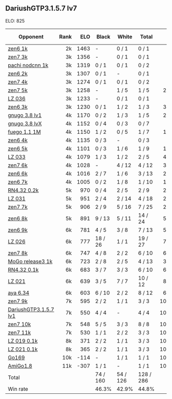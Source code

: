 ## DariushGTP3.1.5.7 lv7 ##

ELO: 825

Opponent | Rank | ELO | Black | White | Total | Win rate
---------|-----:|----:|-------|-------|-------|-------:
[zen6 1k](zen6%201k.md) | 2k | 1463 | - | 0 / 1 | 0 / 1 | 0.0%
[zen7 3k](zen7%203k.md) | 3k | 1356 | - | 0 / 1 | 0 / 1 | 0.0%
[pachi nodcnn 1k](pachi%20nodcnn%201k.md) | 3k | 1319 | 0 / 1 | 0 / 1 | 0 / 2 | 0.0%
[zen6 2k](zen6%202k.md) | 3k | 1307 | 0 / 1 | - | 0 / 1 | 0.0%
[zen7 4k](zen7%204k.md) | 3k | 1274 | 0 / 1 | 0 / 1 | 0 / 2 | 0.0%
[zen7 5k](zen7%205k.md) | 3k | 1258 | - | 1 / 5 | 1 / 5 | 20.0%
[LZ 036](LZ%20036.md) | 3k | 1233 | - | 0 / 1 | 0 / 1 | 0.0%
[zen6 3k](zen6%203k.md) | 3k | 1230 | 0 / 1 | 1 / 2 | 1 / 3 | 33.3%
[gnugo 3.8 lv1](gnugo%203.8%20lv1.md) | 4k | 1170 | 0 / 2 | 1 / 3 | 1 / 5 | 20.0%
[gnugo 3.8 lvX](gnugo%203.8%20lvX.md) | 4k | 1152 | 0 / 4 | 0 / 3 | 0 / 7 | 0.0%
[fuego 1.1 1M](fuego%201.1%201M.md) | 4k | 1150 | 1 / 2 | 0 / 5 | 1 / 7 | 14.3%
[zen6 4k](zen6%204k.md) | 4k | 1135 | 0 / 3 | - | 0 / 3 | 0.0%
[zen6 5k](zen6%205k.md) | 4k | 1101 | 0 / 3 | 1 / 6 | 1 / 9 | 11.1%
[LZ 033](LZ%20033.md) | 4k | 1079 | 1 / 3 | 1 / 2 | 2 / 5 | 40.0%
[zen7 6k](zen7%206k.md) | 4k | 1028 | - | 4 / 12 | 4 / 12 | 33.3%
[zen6 6k](zen6%206k.md) | 4k | 1016 | 2 / 7 | 1 / 6 | 3 / 13 | 23.1%
[zen6 7k](zen6%207k.md) | 4k | 1005 | 0 / 2 | 1 / 8 | 1 / 10 | 10.0%
[RN4.32 0.2k](RN4.32%200.2k.md) | 5k | 970 | 0 / 4 | 2 / 5 | 2 / 9 | 22.2%
[LZ 031](LZ%20031.md) | 5k | 951 | 2 / 4 | 2 / 14 | 4 / 18 | 22.2%
[zen7 7k](zen7%207k.md) | 5k | 906 | 2 / 9 | 5 / 16 | 7 / 25 | 28.0%
[zen6 8k](zen6%208k.md) | 5k | 891 | 9 / 13 | 5 / 11 | 14 / 24 | 58.3%
[zen6 9k](zen6%209k.md) | 6k | 781 | 4 / 5 | 3 / 8 | 7 / 13 | 53.8%
[LZ 026](LZ%20026.md) | 6k | 777 | 18 / 26 | 1 / 1 | 19 / 27 | 70.4%
[zen7 8k](zen7%208k.md) | 6k | 747 | 4 / 8 | 2 / 2 | 6 / 10 | 60.0%
[MoGo release3 1k](MoGo%20release3%201k.md) | 6k | 723 | 2 / 8 | 2 / 5 | 4 / 13 | 30.8%
[RN4.32 0.1k](RN4.32%200.1k.md) | 6k | 683 | 3 / 7 | 3 / 3 | 6 / 10 | 60.0%
[LZ 021](LZ%20021.md) | 6k | 639 | 3 / 5 | 7 / 7 | 10 / 12 | 83.3%
[aya 6.34](aya%206.34.md) | 6k | 603 | 6 / 10 | 2 / 2 | 8 / 12 | 66.7%
[zen7 9k](zen7%209k.md) | 7k | 595 | 2 / 2 | 1 / 1 | 3 / 3 | 100.0%
[DariushGTP3.1.5.7 lv1](DariushGTP3.1.5.7%20lv1.md) | 7k | 550 | 4 / 4 | - | 4 / 4 | 100.0%
[zen7 10k](zen7%2010k.md) | 7k | 548 | 5 / 5 | 3 / 3 | 8 / 8 | 100.0%
[zen7 11k](zen7%2011k.md) | 7k | 530 | 1 / 1 | 2 / 2 | 3 / 3 | 100.0%
[LZ 019 0.1k](LZ%20019%200.1k.md) | 8k | 371 | 2 / 2 | 1 / 1 | 3 / 3 | 100.0%
[LZ 021 0.1k](LZ%20021%200.1k.md) | 8k | 365 | 2 / 2 | 1 / 1 | 3 / 3 | 100.0%
[Go169](Go169.md) | 10k | -114 | - | 1 / 1 | 1 / 1 | 100.0%
[AmiGo1.8](AmiGo1.8.md) | 11k | -307 | 1 / 1 | - | 1 / 1 | 100.0%
Total | | | 74 / 160 | 54 / 126 | 128 / 286 | 
Win rate| | | 46.3% | 42.9% | 44.8% | 
